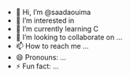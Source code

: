 - 👋 Hi, I’m @saadaouima
- 👀 I’m interested in 
- 🌱 I’m currently learning C
- 💞️ I’m looking to collaborate on ...
- 📫 How to reach me ...
- 😄 Pronouns: ...
- ⚡ Fun fact: ...

<!---
saadaouima/saadaouima is a ✨ special ✨ repository because its `README.md` (this file) appears on your GitHub profile.
You can click the Preview link to take a look at your changes.
--->
